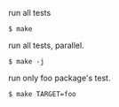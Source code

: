 run all tests

```console
$ make
```

run all tests, parallel.

```console
$ make -j
```

run only foo package's test.

```console
$ make TARGET=foo
```
